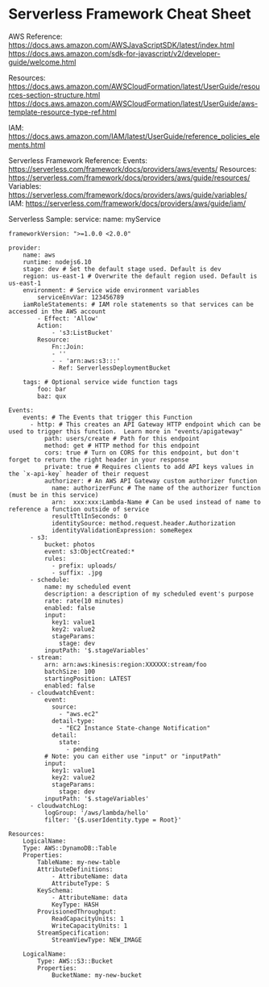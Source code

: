 # Serverless Framework Cheat Sheet
AWS Reference:
https://docs.aws.amazon.com/AWSJavaScriptSDK/latest/index.html
https://docs.aws.amazon.com/sdk-for-javascript/v2/developer-guide/welcome.html

Resources: https://docs.aws.amazon.com/AWSCloudFormation/latest/UserGuide/resources-section-structure.html
https://docs.aws.amazon.com/AWSCloudFormation/latest/UserGuide/aws-template-resource-type-ref.html

IAM: https://docs.aws.amazon.com/IAM/latest/UserGuide/reference_policies_elements.html


Serverless Framework Reference:
Events: https://serverless.com/framework/docs/providers/aws/events/
Resources: https://serverless.com/framework/docs/providers/aws/guide/resources/
Variables: https://serverless.com/framework/docs/providers/aws/guide/variables/
IAM: https://serverless.com/framework/docs/providers/aws/guide/iam/


		
Serverless Sample:
	service:
		name: myService

	frameworkVersion: ">=1.0.0 <2.0.0"

	provider:
		name: aws
		runtime: nodejs6.10
		stage: dev # Set the default stage used. Default is dev
		region: us-east-1 # Overwrite the default region used. Default is us-east-1
		environment: # Service wide environment variables
			serviceEnvVar: 123456789
		iamRoleStatements: # IAM role statements so that services can be accessed in the AWS account
			- Effect: 'Allow'
			Action:
				- 's3:ListBucket'
			Resource:
				Fn::Join:
				- ''
				- - 'arn:aws:s3:::'
				- Ref: ServerlessDeploymentBucket

		tags: # Optional service wide function tags
			foo: bar
			baz: qux

	Events:
		events: # The Events that trigger this Function
		  - http: # This creates an API Gateway HTTP endpoint which can be used to trigger this function.  Learn more in "events/apigateway"
			  path: users/create # Path for this endpoint
			  method: get # HTTP method for this endpoint
			  cors: true # Turn on CORS for this endpoint, but don't forget to return the right header in your response
			  private: true # Requires clients to add API keys values in the `x-api-key` header of their request
			  authorizer: # An AWS API Gateway custom authorizer function
				name: authorizerFunc # The name of the authorizer function (must be in this service)
				arn:  xxx:xxx:Lambda-Name # Can be used instead of name to reference a function outside of service
				resultTtlInSeconds: 0
				identitySource: method.request.header.Authorization
				identityValidationExpression: someRegex
		  - s3:
			  bucket: photos
			  event: s3:ObjectCreated:*
			  rules:
				- prefix: uploads/
				- suffix: .jpg
		  - schedule:
			  name: my scheduled event
			  description: a description of my scheduled event's purpose
			  rate: rate(10 minutes)
			  enabled: false
			  input:
				key1: value1
				key2: value2
				stageParams:
				  stage: dev
			  inputPath: '$.stageVariables'
		  - stream:
			  arn: arn:aws:kinesis:region:XXXXXX:stream/foo
			  batchSize: 100
			  startingPosition: LATEST
			  enabled: false
		  - cloudwatchEvent:
			  event:
				source:
				  - "aws.ec2"
				detail-type:
				  - "EC2 Instance State-change Notification"
				detail:
				  state:
					- pending
			  # Note: you can either use "input" or "inputPath"
			  input:
				key1: value1
				key2: value2
				stageParams:
				  stage: dev
			  inputPath: '$.stageVariables'
		  - cloudwatchLog:
			  logGroup: '/aws/lambda/hello'
			  filter: '{$.userIdentity.type = Root}'
			  
	Resources:
	    LogicalName:
		Type: AWS::DynamoDB::Table
		Properties:
			TableName: my-new-table
			AttributeDefinitions:
				- AttributeName: data
				AttributeType: S
			KeySchema:
				- AttributeName: data
				KeyType: HASH
			ProvisionedThroughput:
				ReadCapacityUnits: 1
				WriteCapacityUnits: 1
			StreamSpecification:
				StreamViewType: NEW_IMAGE
		  
		LogicalName:			
			Type: AWS::S3::Bucket
			Properties:
				BucketName: my-new-bucket
